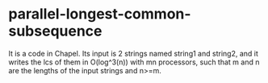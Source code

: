 # parallel-longest-common-subsequence
It is a code in Chapel. Its input is 2 strings named string1 and string2, and it writes the lcs of them in O(log^3(n)) with mn processors, such that m and n are the lengths of the input strings and n>=m.
